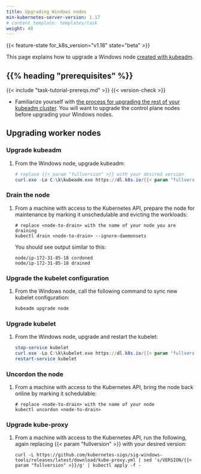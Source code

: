 ```yaml
---
title: Upgrading Windows nodes
min-kubernetes-server-version: 1.17
# content_template: templates/task
weight: 40
---
```


<!-- overview -->

{{< feature-state for_k8s_version="v1.18" state="beta" >}}

This page explains how to upgrade a Windows node [created with kubeadm](/docs/tasks/administer-cluster/kubeadm/adding-windows-nodes).




## {{% heading "prerequisites" %}}
 
{{< include "task-tutorial-prereqs.md" >}} {{< version-check >}}
* Familiarize yourself with [the process for upgrading the rest of your kubeadm
cluster](/docs/tasks/administer-cluster/kubeadm/kubeadm-upgrade). You will want to
upgrade the control plane nodes before upgrading your Windows nodes.




<!-- steps -->

## Upgrading worker nodes

### Upgrade kubeadm

1.  From the Windows node, upgrade kubeadm:

    ```powershell
    # replace {{< param "fullversion" >}} with your desired version
    curl.exe -Lo C:\k\kubeadm.exe https://dl.k8s.io/{{< param "fullversion" >}}/bin/windows/amd64/kubeadm.exe
    ```

### Drain the node

1.  From a machine with access to the Kubernetes API,
    prepare the node for maintenance by marking it unschedulable and evicting the workloads:

    ```shell
    # replace <node-to-drain> with the name of your node you are draining
    kubectl drain <node-to-drain> --ignore-daemonsets
    ```

    You should see output similar to this:

    ```
    node/ip-172-31-85-18 cordoned
    node/ip-172-31-85-18 drained
    ```

### Upgrade the kubelet configuration

1.  From the Windows node, call the following command to sync new kubelet configuration:

    ```powershell
    kubeadm upgrade node
    ```

### Upgrade kubelet

1.  From the Windows node, upgrade and restart the kubelet:

    ```powershell
    stop-service kubelet
    curl.exe -Lo C:\k\kubelet.exe https://dl.k8s.io/{{< param "fullversion" >}}/bin/windows/amd64/kubelet.exe
    restart-service kubelet
    ```

### Uncordon the node

1.  From a machine with access to the Kubernetes API,
bring the node back online by marking it schedulable:

    ```shell
    # replace <node-to-drain> with the name of your node
    kubectl uncordon <node-to-drain>
    ```
### Upgrade kube-proxy

1. From a machine with access to the Kubernetes API, run the following,
again replacing {{< param "fullversion" >}} with your desired version:

    ```shell
    curl -L https://github.com/kubernetes-sigs/sig-windows-tools/releases/latest/download/kube-proxy.yml | sed 's/VERSION/{{< param "fullversion" >}}/g' | kubectl apply -f -
    ```




